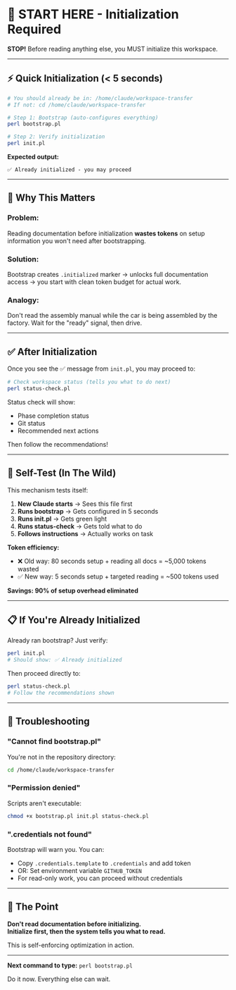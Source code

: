 # 🚦 START HERE - Initialization Required

**STOP!** Before reading anything else, you MUST initialize this workspace.

---

## ⚡ Quick Initialization (< 5 seconds)

```bash
# You should already be in: /home/claude/workspace-transfer
# If not: cd /home/claude/workspace-transfer

# Step 1: Bootstrap (auto-configures everything)
perl bootstrap.pl

# Step 2: Verify initialization
perl init.pl
```

**Expected output:**
```
✅ Already initialized - you may proceed
```

---

## 🛑 Why This Matters

### Problem:
Reading documentation before initialization **wastes tokens** on setup information you won't need after bootstrapping.

### Solution:
Bootstrap creates `.initialized` marker → unlocks full documentation access → you start with clean token budget for actual work.

### Analogy:
Don't read the assembly manual while the car is being assembled by the factory. Wait for the "ready" signal, then drive.

---

## ✅ After Initialization

Once you see the ✅ message from `init.pl`, you may proceed to:

```bash
# Check workspace status (tells you what to do next)
perl status-check.pl
```

Status check will show:
- Phase completion status
- Git status
- Recommended next actions

Then follow the recommendations!

---

## 🧪 Self-Test (In The Wild)

This mechanism tests itself:

1. **New Claude starts** → Sees this file first
2. **Runs bootstrap** → Gets configured in 5 seconds
3. **Runs init.pl** → Gets green light
4. **Runs status-check** → Gets told what to do
5. **Follows instructions** → Actually works on task

**Token efficiency:**
- ❌ Old way: 80 seconds setup + reading all docs = ~5,000 tokens wasted
- ✅ New way: 5 seconds setup + targeted reading = ~500 tokens used

**Savings: 90% of setup overhead eliminated**

---

## 📋 If You're Already Initialized

Already ran bootstrap? Just verify:

```bash
perl init.pl
# Should show: ✅ Already initialized
```

Then proceed directly to:
```bash
perl status-check.pl
# Follow the recommendations shown
```

---

## 🔧 Troubleshooting

### "Cannot find bootstrap.pl"
You're not in the repository directory:
```bash
cd /home/claude/workspace-transfer
```

### "Permission denied"
Scripts aren't executable:
```bash
chmod +x bootstrap.pl init.pl status-check.pl
```

### ".credentials not found"
Bootstrap will warn you. You can:
- Copy `.credentials.template` to `.credentials` and add token
- OR: Set environment variable `GITHUB_TOKEN`
- For read-only work, you can proceed without credentials

---

## 🎯 The Point

**Don't read documentation before initializing.**  
**Initialize first, then the system tells you what to read.**

This is self-enforcing optimization in action.

---

**Next command to type:** `perl bootstrap.pl`

Do it now. Everything else can wait.

